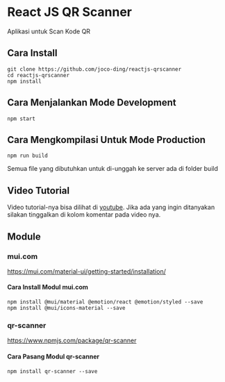 # React JS QR Scanner 

Aplikasi untuk Scan Kode QR

## Cara Install

    git clone https://github.com/joco-ding/reactjs-qrscanner
    cd reactjs-qrscanner
    npm install

## Cara Menjalankan Mode Development

    npm start

## Cara Mengkompilasi Untuk Mode Production

    npm run build

Semua file yang dibutuhkan untuk di-unggah ke server ada di folder build

## Video Tutorial

Video tutorial-nya bisa dilihat di [youtube](https://youtu.be/CEJmSeHXc6I). Jika ada yang ingin ditanyakan silakan tinggalkan di kolom komentar pada video nya.

## Module

### mui.com
https://mui.com/material-ui/getting-started/installation/

#### Cara Install Modul mui.com
    npm install @mui/material @emotion/react @emotion/styled --save
    npm install @mui/icons-material --save

### qr-scanner
https://www.npmjs.com/package/qr-scanner

#### Cara Pasang Modul qr-scanner
    npm install qr-scanner --save
